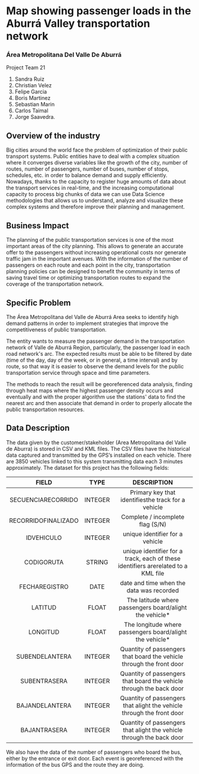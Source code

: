 # Map showing passenger loads in the Aburrá Valley transportation network
### Área Metropolitana Del Valle De Aburrá
Project Team 21

1. Sandra Ruiz
2. Christian Velez
3. Felipe Garcia
4. Boris Martinez
5. Sebastian Marin
6. Carlos Taimal
7. Jorge Saavedra.

## Overview of the industry

Big cities around the world face the problem of optimization of their public transport systems. Public entities have to deal with a complex situation where it converges diverse variables like the growth of the city, number of routes, number of passengers, number of buses, number of stops, schedules, etc. in order to balance demand and supply efficiently. Nowadays, thanks to the capacity to register huge amounts of data about the transport services in real-time, and the increasing computational capacity to process big chunks of data we can use Data Science methodologies that allows us to understand, analyze and visualize these complex systems and therefore improve their planning and management.

## Business Impact

The planning of the public transportation services is one of the most important areas of the city planning. This allows to generate an accurate offer to the passengers without increasing operational costs nor generate traffic jam in the important avenues. With the information of the number of passengers on each route and each point in the city, transportation planning policies can be designed to benefit the community in terms of saving travel time or optimizing transportation routes to expand the coverage of the transportation network.

## Specific Problem

The Área Metropolitana del Valle de Aburrá Area seeks to identify high demand patterns in order to implement strategies that improve the competitiveness of public transportation.

The entity wants to measure the passenger demand in the transportation network of Valle de Aburrá Region, particularly, the passenger load in each road network's arc. The expected results must be able to be filtered by date (time of the day, day of the week, or in general, a time interval) and by route, so that way it is easier to observe the demand levels for the public transportation service through space and time parameters.

The methods to reach the result will be georeferenced data analysis, finding through heat maps where the highest passenger density occurs and eventually and with the proper algorithm use the stations' data to find the nearest arc and then associate that demand in order to properly allocate the public transportation resources.


## Data Description

The data given by the customer/stakeholder (Area Metropolitana del Valle de Aburra) is stored in CSV and KML files.
The CSV files have the historical data captured and transmitted by the GPS’s installed on each vehicle. There are 3850 vehicles linked to this system transmitting data each 3 minutes approximately. The dataset for this project has the following fields:

|        FIELD        |   TYPE  |                                    DESCRIPTION                                    |
|:-------------------:|:-------:|:---------------------------------------------------------------------------------:|
| SECUENCIARECORRIDO  | INTEGER | Primary key that identifiesthe track for a vehicle                                |
| RECORRIDOFINALIZADO | INTEGER | Complete / incomplete flag (S/N)                                                  |
| IDVEHICULO          | INTEGER | unique identifier for a vehicle                                                   |
| CODIGORUTA          | STRING  | unique identifier for a track, each of these identifiers arerelated to a KML file |
| FECHAREGISTRO       | DATE    | date and time when the data was recorded                                          |
| LATITUD             | FLOAT   | The latitude where passengers board/alight the vehicle*                           |
| LONGITUD            | FLOAT   | The longitude where passengers board/alight the vehicle*                          |
| SUBENDELANTERA      | INTEGER | Quantity of passengers that board the vehicle through the front door              |
| SUBENTRASERA        | INTEGER | Quantity of passengers that board the vehicle through the back door               |
| BAJANDELANTERA      | INTEGER | Quantity of passengers that alight the vehicle through the front door             |
| BAJANTRASERA        | INTEGER | Quantity of passengers that alight the vehicle through the back door              |

We also have the data of the number of passengers who board the bus, either by the entrance or exit door. Each event is georeferenced with the information of the bus GPS and the route they are doing.






